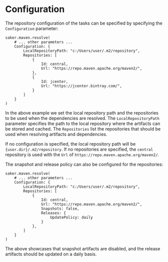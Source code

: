 # Configuration

The repository configuration of the tasks can be specified by specifying the `Configuration` parameter:

```sakerscript
saker.maven.resolve(
	# ... other parameters ...
	Configuration: {
		LocalRepositoryPath: "c:/Users/user/.m2/repository",
		Repositories: [
			{
				Id: central,
				Url: "https://repo.maven.apache.org/maven2/",
			},
			{
				Id: jcenter,
				Url: "https://jcenter.bintray.com/",
			}
		]
	}
)
```

In the above example we set the local repository path and the repositories to be used when the dependencies are resolved. The `LocalRepositoryPath` parameter specifies the path to the local repository where the artifacts can be stored and cached. The `Repositories` list the repositories that should be used when resolving artifacts and dependencies.

If no configuration is specified, the local repository path will be `{user.dir}/.m2/repository`. If no repositories are specified, the `central` repository is used with the `Url` of `https://repo.maven.apache.org/maven2/`.

The snapshot and release policy can also be configured for the repositories:

```sakerscript
saker.maven.resolve(
	# ... other parameters ...
	Configuration: {
		LocalRepositoryPath: "c:/Users/user/.m2/repository",
		Repositories: [
			{
				Id: central,
				Url: "https://repo.maven.apache.org/maven2/",
				Snapshots: false,
				Releases: {
					UpdatePolicy: daily
				}
			},
		]
	}
)
```

The above showcases that snapshot artifacts are disabled, and the release artifacts should be updated on a daily basis.
